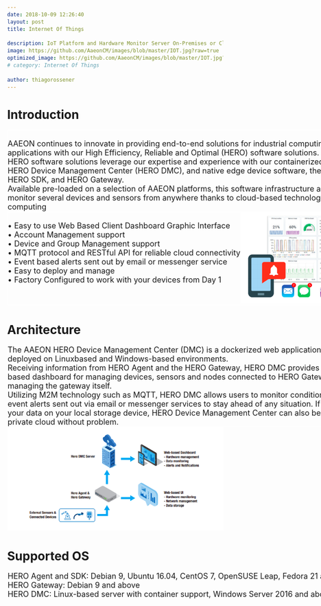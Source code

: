```yaml
---
date: 2018-10-09 12:26:40
layout: post
title: Internet Of Things

description: IoT Platform and Hardware Monitor Server On-Premises or Cloud, Cost-effective High availability and scalability. AAEON Remote Hardware Monitor is suitable for all IoT projects and can be used free of charge up to unlimited Devices and Gateways
image: https://github.com/AaeonCM/images/blob/master/IOT.jpg?raw=true
optimized_image: https://github.com/AaeonCM/images/blob/master/IOT.jpg?raw=true
# category: Internet Of Things

author: thiagorossener
---
```


# Introduction
<div style="display: table;width:900px;margin:0 auto; border:#FFFFFF 1px solid;" class="text001">
<br>
AAEON continues to innovate in providing end-to-end solutions for industrial computing and network applications with our High Efficiency, Reliable and Optimal (HERO) software solutions.<br> HERO software solutions leverage our expertise and experience with our containerized web app, the HERO Device Management Center (HERO DMC), and native edge device software, the HERO Agent, HERO SDK, and HERO Gateway.<br>
Available pre-loaded on a selection of AAEON platforms, this software infrastructure
allows users to monitor several devices and sensors from anywhere thanks to cloud-based technology and edge computing
</div>

<div style="width:100%">
<div style="display: table;width:900px;margin:0 auto; border:#FFFFFF 1px solid;">
<div style="display:inline-block;float:left;" class="text001">
<br>
• Easy to use Web Based Client Dashboard Graphic Interface<br>
• Account Management support<br>
• Device and Group Management support<br> 
• MQTT protocol and RESTful API for reliable cloud connectivity<br> 
• Event based alerts sent out by email or messenger service<br>
• Easy to deploy and manage<br> 
• Factory Configured to work with your devices from Day 1 </div>
<div style="display:inline-block;float:left;"><img src="https://github.com/joywork00/images/blob/master/MQTT.png?raw=true" /></div>
</div>
</div>




# Architecture
<div style="display: table;width:900px;margin:0 auto; border:#FFFFFF 1px solid;" class="text001">
The AAEON HERO Device Management Center (DMC) is a dockerized web application which can be deployed on Linuxbased and Windows-based environments.<br>
Receiving information from HERO Agent and the HERO Gateway, HERO DMC provides a feature-rich web-based dashboard for managing devices, sensors and nodes connected to HERO Gateway as well
as managing the gateway itself. <br>
Utilizing M2M technology such as MQTT, HERO DMC allows users to monitor conditions live,
or set up event alerts sent out via email or messenger services to stay ahead of any situation. If you want to keep your data on your local storage device, HERO Device Management Center can also be deployed to your private cloud without problem.
</div>
<img src="https://github.com/joywork00/images/blob/master/architecture.png?raw=true">

# Supported OS
<div style="display: table;width:900px;margin:0 auto; border:#FFFFFF 1px solid;" class="text001">
HERO Agent and SDK: Debian 9, Ubuntu 16.04, CentOS 7, OpenSUSE Leap, Fedora 21 and above<br>
HERO Gateway: Debian 9 and above<br>
HERO DMC: Linux-based server with container support, Windows Server 2016 and above
</div>


<style> 
.text001{font-size:18px} 
/* 設置一個命名為text001類（使用class=example）字體大小為18px */ 
</style> 